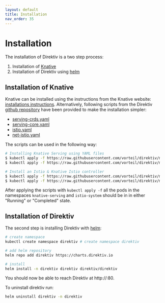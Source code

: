 ```yaml
---
layout: default
title: Installation
nav_order: 35
---
```


# Installation

The installation of Direktiv is a two step process: 
1. Installation of [Knative](https://knative.dev/) 
2. Installation of Direktiv using [helm](https://helm.sh/)


## Installation of Knative
Knative can be installed using the instructions from the Knative website: [installations instructions](https://knative.dev/docs/install/). Alternatively, following scripts from the Direktiv [github repository](https://github.com/vorteil/direktiv/tree/main/scripts/knative) have been provided to make the installation simpler:

- [serving-crds.yaml](https://github.com/vorteil/direktiv/tree/main/scripts/knative/serving-crds.yaml)
- [serving-core.yaml](https://github.com/vorteil/direktiv/tree/main/scripts/knative/serving-core.yaml)
- [istio.yaml](https://github.com/vorteil/direktiv/tree/main/scripts/knative/istio.yaml)
- [net-istio.yaml](https://github.com/vorteil/direktiv/tree/main/scripts/knative/net-istio.yaml)

The scripts can be used in the following way:

```sh
# Installing Knative Serving using YAML files
$ kubectl apply -f https://raw.githubusercontent.com/vorteil/direktiv/main/scripts/knative/serving-crds.yaml
$ kubectl apply -f https://raw.githubusercontent.com/vorteil/direktiv/main/scripts/knative/serving-core.yaml

# Install an Istio & Knative Istio controller
$ kubectl apply -f https://raw.githubusercontent.com/vorteil/direktiv/main/scripts/knative/istio.yaml
$ kubectl apply -f https://raw.githubusercontent.com/vorteil/direktiv/main/scripts/knative/net-istio.yaml

```

After applying the scripts with `kubectl apply -f` all the pods in the namespaces `knative-serving` and `istio-system` should be in in either "Running" or "Completed" state.

## Installation of Direktiv
The second step is installing Direktiv with [helm](https://helm.sh/):

```sh
# create namespace
kubectl create namespace direktiv # create namespace direktiv

# add helm repository
helm repo add direktiv https://charts.direktiv.io

# install
helm install -n direktiv direktiv direktiv/direktiv  
```

You should now be able to reach Direktiv at http://<kubernetes-loadbalancer-ip>:80.

To uninstall direktiv run:

```sh
helm uninstall direktiv -n direktiv
```

